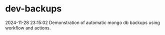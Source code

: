 # dev-backups
2024-11-28 23:15:02 Demonstration of automatic mongo db backups using workflow and actions.
